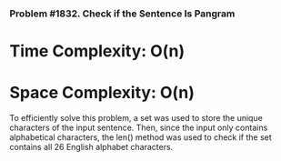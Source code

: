 ### Problem #1832. Check if the Sentence Is Pangram


# Time Complexity: O(n)
# Space Complexity: O(n)

To efficiently solve this problem, a set was used to store the unique characters of the input sentence. Then, since the input only contains alphabetical characters, the len() method was used to check if the set contains all 26 English alphabet characters.
